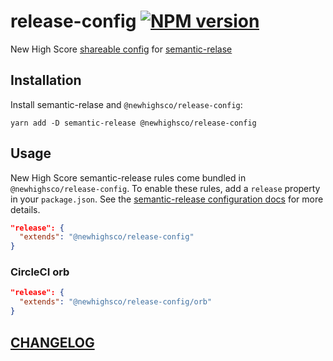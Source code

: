 # release-config [![NPM version](https://img.shields.io/npm/v/@newhighsco/release-config.svg)](https://www.npmjs.com/package/@newhighsco/release-config)

New High Score [shareable config](https://semantic-release.gitbook.io/semantic-release/usage/shareable-configurations) for [semantic-relase](https://semantic-release.gitbook.io/)

## Installation

Install semantic-relase and `@newhighsco/release-config`:

```
yarn add -D semantic-release @newhighsco/release-config
```

## Usage
New High Score semantic-release rules come bundled in `@newhighsco/release-config`. To enable these rules, add a `release` property in your `package.json`. See the [semantic-release configuration docs](https://semantic-release.gitbook.io/semantic-release/usage/configuration) for more details.

```json
"release": {
  "extends": "@newhighsco/release-config"
}
```

### CircleCI orb

```json
"release": {
  "extends": "@newhighsco/release-config/orb"
}
```

## [CHANGELOG](CHANGELOG.md)
